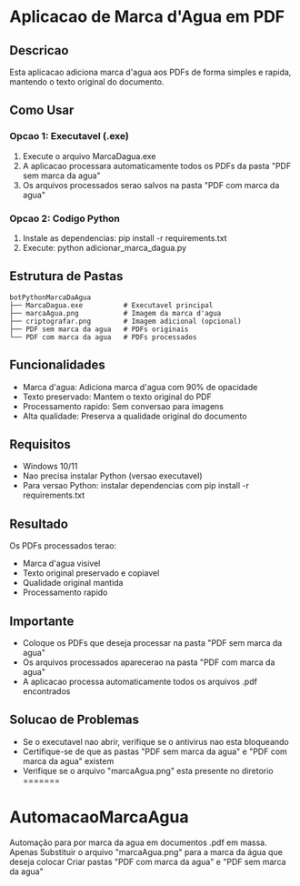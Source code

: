 # Aplicacao de Marca d'Agua em PDF

## Descricao
Esta aplicacao adiciona marca d'agua aos PDFs de forma simples e rapida, mantendo o texto original do documento.

## Como Usar

### Opcao 1: Executavel (.exe)
1. Execute o arquivo MarcaDagua.exe
2. A aplicacao processara automaticamente todos os PDFs da pasta "PDF sem marca da agua"
3. Os arquivos processados serao salvos na pasta "PDF com marca da agua"

### Opcao 2: Codigo Python
1. Instale as dependencias: pip install -r requirements.txt
2. Execute: python adicionar_marca_dagua.py

## Estrutura de Pastas
```
botPythonMarcaDaAgua
├── MarcaDagua.exe          # Executavel principal
├── marcaAgua.png           # Imagem da marca d'agua
├── criptografar.png        # Imagem adicional (opcional)
├── PDF sem marca da agua   # PDFs originais
└── PDF com marca da agua   # PDFs processados
```

## Funcionalidades
- Marca d'agua: Adiciona marca d'agua com 90% de opacidade
- Texto preservado: Mantem o texto original do PDF
- Processamento rapido: Sem conversao para imagens
- Alta qualidade: Preserva a qualidade original do documento

## Requisitos
- Windows 10/11
- Nao precisa instalar Python (versao executavel)
- Para versao Python: instalar dependencias com pip install -r requirements.txt

## Resultado
Os PDFs processados terao:
- Marca d'agua visivel
- Texto original preservado e copiavel
- Qualidade original mantida
- Processamento rapido

## Importante
- Coloque os PDFs que deseja processar na pasta "PDF sem marca da agua"
- Os arquivos processados aparecerao na pasta "PDF com marca da agua"
- A aplicacao processa automaticamente todos os arquivos .pdf encontrados

## Solucao de Problemas
- Se o executavel nao abrir, verifique se o antivirus nao esta bloqueando
- Certifique-se de que as pastas "PDF sem marca da agua" e "PDF com marca da agua" existem
- Verifique se o arquivo "marcaAgua.png" esta presente no diretorio 
=======
# AutomacaoMarcaAgua
Automação para por marca da agua em documentos .pdf em massa. 
Apenas Substituir o arquivo "marcaAgua.png" para a marca da água que deseja colocar
Criar pastas "PDF com marca da agua" e "PDF sem marca da agua"


